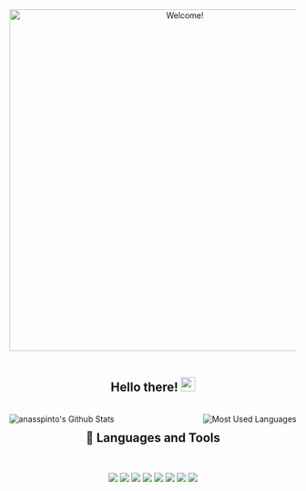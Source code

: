 <div align="center" width="600">

<img src="https://i.imgur.com/Pg7x6F2.gif" alt="Welcome!" width="600"/>

</div>

<div align="center">
  
<br>

<div align="center" width="300">
  
## Hello there! <img src="https://media.giphy.com/media/hvRJCLFzcasrR4ia7z/giphy.gif" width="25px">
  
<br>

</div>
  
<img align="left" src="https://github-readme-stats.vercel.app/api?username=anasspinto&theme=github_dark&show_icons=true" alt="anasspinto's Github Stats">
<img align="right" src="https://github-readme-stats.vercel.app/api/top-langs/?username=anasspinto&layout=compact&theme=github_dark" alt="Most Used Languages"> 
<div align="center" width="300">
  
## 🔧 Languages and Tools
  
<br>
</div>
  
![](https://img.shields.io/badge/OS-Ubuntu%20Linux-informational?style=flat&logo=linux&logoColor=white&color=blue)
 ![](https://img.shields.io/badge/Editor-Sublime-informational?style=flat&logo=Sublime&logoColor=white&color=blue) 
 ![](https://img.shields.io/badge/Shell-Bash-informational?style=flat&logo=GNU-Bash&logoColor=white&color=blue) 
 ![](https://img.shields.io/badge/Tools-Git-informational?style=flat&logo=Git&logoColor=white&color=blue) 
 ![](https://img.shields.io/badge/Code-Java-informational?style=flat&logo=Java&logoColor=white&color=blue) 
 ![](https://img.shields.io/badge/Code-C-informational?style=flat&logo=C&logoColor=white&color=blue) 
 ![](https://img.shields.io/badge/Code-C++-informational?style=flat&logo=c%2B%2B&logoColor=white&color=blue)
 ![](https://img.shields.io/badge/Code-Haskell-informational?style=flat&logo=Haskell&logoColor=white&color=blue)
  
<br>
